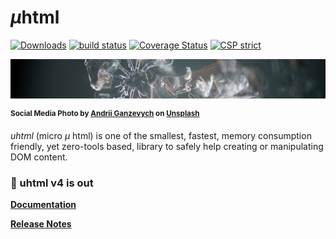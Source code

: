 # <em>µ</em>html

[![Downloads](https://img.shields.io/npm/dm/uhtml.svg)](https://www.npmjs.com/package/uhtml) [![build status](https://github.com/WebReflection/uhtml/actions/workflows/node.js.yml/badge.svg)](https://github.com/WebReflection/uhtml/actions) [![Coverage Status](https://coveralls.io/repos/github/WebReflection/uhtml/badge.svg?branch=main)](https://coveralls.io/github/WebReflection/uhtml?branch=main) [![CSP strict](https://webreflection.github.io/csp/strict.svg)](https://webreflection.github.io/csp/#-csp-strict)

![snow flake](./docs/uhtml-head.jpg)

<sup>**Social Media Photo by [Andrii Ganzevych](https://unsplash.com/@odya_kun) on [Unsplash](https://unsplash.com/)**</sup>

*uhtml* (micro *µ* html) is one of the smallest, fastest, memory consumption friendly, yet zero-tools based, library to safely help creating or manipulating DOM content.

### 📣 uhtml v4 is out

**[Documentation](https://webreflection.github.io/uhtml/)**

**[Release Notes](https://github.com/WebReflection/uhtml/pull/86)**
